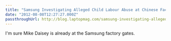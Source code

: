 ```yaml
---
title: "Samsung Investigating Alleged Child Labour Abuse at Chinese Factory"
date: "2012-08-08T12:27:27.000Z"
passthroughUrl: http://blog.laptopmag.com/samsung-investigating-alleged-child-labor-abuse-at-chinese-factory
---
```


I'm sure Mike Daisey is already at the Samsung factory gates.